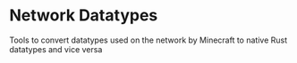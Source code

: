 # Network Datatypes
Tools to convert datatypes used on the network by Minecraft to native Rust datatypes and vice versa